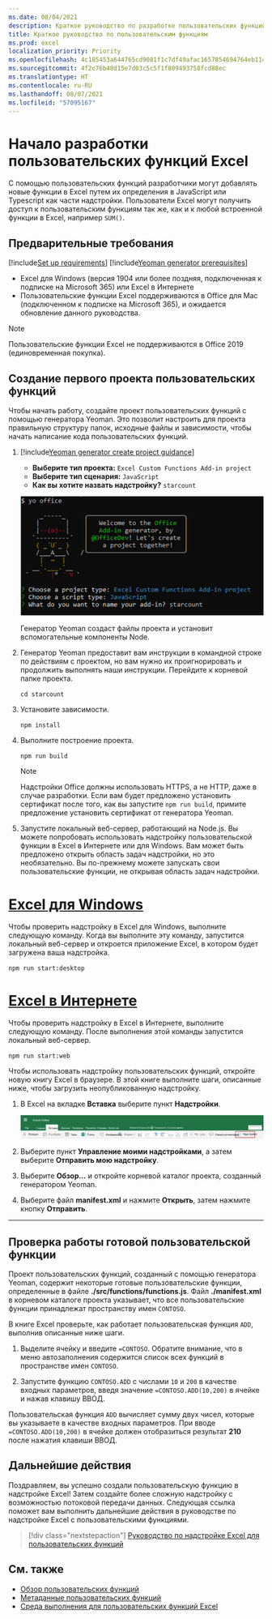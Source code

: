 ```yaml
---
ms.date: 08/04/2021
description: Краткое руководство по разработке пользовательских функций в Excel.
title: Краткое руководство по пользовательским функциям
ms.prod: excel
localization_priority: Priority
ms.openlocfilehash: 4c185453a644765cd9081f1c7df49afac1657854694764eb1144dd19b8ad7667
ms.sourcegitcommit: 4f2c76b48d15e7d03c5c5f1f809493758fcd88ec
ms.translationtype: HT
ms.contentlocale: ru-RU
ms.lasthandoff: 08/07/2021
ms.locfileid: "57095167"
---
```

# <a name="get-started-developing-excel-custom-functions"></a>Начало разработки пользовательских функций Excel

С помощью пользовательских функций разработчики могут добавлять новые функции в Excel путем их определения в JavaScript или Typescript как части надстройки. Пользователи Excel могут получить доступ к пользовательским функциям так же, как и к любой встроенной функции в Excel, например `SUM()`.

## <a name="prerequisites"></a>Предварительные требования

[!include[Set up requirements](../includes/set-up-dev-environment-beforehand.md)]
[!include[Yeoman generator prerequisites](../includes/quickstart-yo-prerequisites.md)]

- Excel для Windows (версия 1904 или более поздняя, подключенная к подписке на Microsoft 365) или Excel в Интернете
- Пользовательские функции Excel поддерживаются в Office для Mac (подключенном к подписке на Microsoft 365), и ожидается обновление данного руководства.

>[!NOTE]
>Пользовательские функции Excel не поддерживаются в Office 2019 (единовременная покупка).

## <a name="build-your-first-custom-functions-project"></a>Создание первого проекта пользовательских функций

Чтобы начать работу, создайте проект пользовательских функций с помощью генератора Yeoman. Это позволит настроить для проекта правильную структуру папок, исходные файлы и зависимости, чтобы начать написание кода пользовательских функций.

1. [!include[Yeoman generator create project guidance](../includes/yo-office-command-guidance.md)]

    - **Выберите тип проекта:** `Excel Custom Functions Add-in project`
    - **Выберите тип сценария:** `JavaScript`
    - **Как вы хотите назвать надстройку?** `starcount`

    ![Снимок экрана: интерфейс командной строки генератора Yeoman надстроек Office, запрашивающий проекты пользовательских функций.](../images/starcountPrompt.png)

    Генератор Yeoman создаст файлы проекта и установит вспомогательные компоненты Node.

1. Генератор Yeoman предоставит вам инструкции в командной строке по действиям с проектом, но вам нужно их проигнорировать и продолжить выполнять наши инструкции. Перейдите к корневой папке проекта.

    ```command&nbsp;line
    cd starcount
    ```

1. Установите зависимости.

     ```command&nbsp;line
    npm install
    ```

1. Выполните построение проекта.

    ```command&nbsp;line
    npm run build
    ```

    > [!NOTE]
    > Надстройки Office должны использовать HTTPS, а не HTTP, даже в случае разработки. Если вам будет предложено установить сертификат после того, как вы запустите `npm run build`, примите предложение установить сертификат от генератора Yeoman.

1. Запустите локальный веб-сервер, работающий на Node.js. Вы можете попробовать использовать надстройку пользовательской функции в Excel в Интернете или для Windows. Вам может быть предложено открыть область задач надстройки, но это необязательно. Вы по-прежнему можете запускать свои пользовательские функции, не открывая область задач надстройки.

# <a name="excel-on-windows"></a>[Excel для Windows](#tab/excel-windows)

Чтобы проверить надстройку в Excel для Windows, выполните следующую команду. Когда вы выполните эту команду, запустится локальный веб-сервер и откроется приложение Excel, в котором будет загружена ваша надстройка.

```command&nbsp;line
npm run start:desktop
```

# <a name="excel-on-the-web"></a>[Excel в Интернете](#tab/excel-online)

Чтобы проверить надстройку в Excel в Интернете, выполните следующую команду. После выполнения этой команды запустится локальный веб-сервер.

```command&nbsp;line
npm run start:web
```

Чтобы использовать надстройку пользовательских функций, откройте новую книгу Excel в браузере. В этой книге выполните шаги, описанные ниже, чтобы загрузить неопубликованную надстройку.

1. В Excel на вкладке **Вставка** выберите пункт **Надстройки**.

   ![Снимок экрана: лента "Вставка" в Excel в Интернете с выделенной кнопкой "Мои надстройки".](../images/excel-cf-online-register-add-in-1.png)

1. Выберите пункт **Управление моими надстройками**, а затем выберите **Отправить мою надстройку**.

1. Выберите **Обзор...** и откройте корневой каталог проекта, созданный генератором Yeoman.

1. Выберите файл **manifest.xml** и нажмите **Открыть**, затем нажмите кнопку **Отправить**.

---

## <a name="try-out-a-prebuilt-custom-function"></a>Проверка работы готовой пользовательской функции

Проект пользовательских функций, созданный с помощью генератора Yeoman, содержит некоторые готовые пользовательские функции, определенные в файле **./src/functions/functions.js**. Файл **./manifest.xml** в корневом каталоге проекта указывает, что все пользовательские функции принадлежат пространству имен `CONTOSO`.

В книге Excel проверьте, как работает пользовательская функция `ADD`, выполнив описанные ниже шаги.

1. Выделите ячейку и введите `=CONTOSO`. Обратите внимание, что в меню автозаполнения содержится список всех функций в пространстве имен `CONTOSO`.

1. Запустите функцию `CONTOSO.ADD` с числами `10` и `200` в качестве входных параметров, введя значение `=CONTOSO.ADD(10,200)` в ячейке и нажав клавишу ВВОД.

Пользовательская функция `ADD` вычисляет сумму двух чисел, которые вы указываете в качестве входных параметров. При вводе `=CONTOSO.ADD(10,200)` в ячейке должен отобразиться результат **210** после нажатия клавиши ВВОД.

## <a name="next-steps"></a>Дальнейшие действия

Поздравляем, вы успешно создали пользовательскую функцию в надстройке Excel! Затем создайте более сложную надстройку с возможностью потоковой передачи данных. Следующая ссылка поможет вам выполнить дальнейшие действия в руководстве по надстройке Excel с пользовательскими функциями.

> [!div class="nextstepaction"]
> [Руководство по надстройке Excel для пользовательских функций](../tutorials/excel-tutorial-create-custom-functions.md#create-a-custom-function-that-requests-data-from-the-web)

## <a name="see-also"></a>См. также

- [Обзор пользовательских функций](../excel/custom-functions-overview.md)
- [Метаданные пользовательских функций](../excel/custom-functions-json.md)
- [Среда выполнения для пользовательских функций Excel](../excel/custom-functions-runtime.md)
